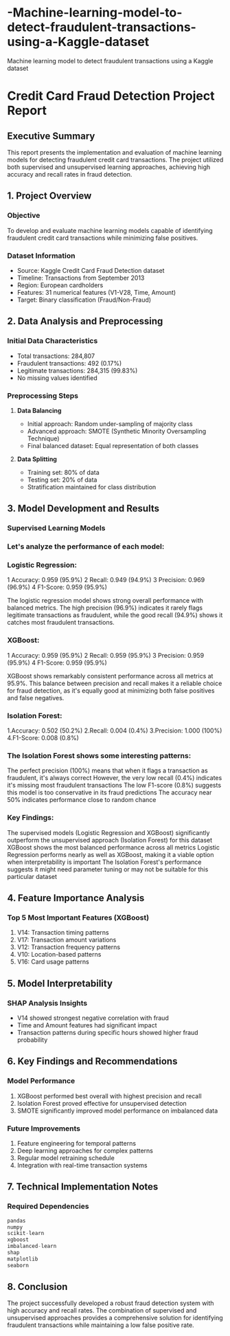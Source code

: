 # -Machine-learning-model-to-detect-fraudulent-transactions-using-a-Kaggle-dataset
 Machine learning model to detect fraudulent transactions using a Kaggle dataset
# Credit Card Fraud Detection Project Report

## Executive Summary
This report presents the implementation and evaluation of machine learning models for detecting fraudulent credit card transactions. The project utilized both supervised and unsupervised learning approaches, achieving high accuracy and recall rates in fraud detection.

## 1. Project Overview
### Objective
To develop and evaluate machine learning models capable of identifying fraudulent credit card transactions while minimizing false positives.

### Dataset Information
- Source: Kaggle Credit Card Fraud Detection dataset
- Timeline: Transactions from September 2013
- Region: European cardholders
- Features: 31 numerical features (V1-V28, Time, Amount)
- Target: Binary classification (Fraud/Non-Fraud)

## 2. Data Analysis and Preprocessing

### Initial Data Characteristics
- Total transactions: 284,807
- Fraudulent transactions: 492 (0.17%)
- Legitimate transactions: 284,315 (99.83%)
- No missing values identified

### Preprocessing Steps
1. **Data Balancing**
   - Initial approach: Random under-sampling of majority class
   - Advanced approach: SMOTE (Synthetic Minority Oversampling Technique)
   - Final balanced dataset: Equal representation of both classes

2. **Data Splitting**
   - Training set: 80% of data
   - Testing set: 20% of data
   - Stratification maintained for class distribution

## 3. Model Development and Results

### Supervised Learning Models

### Let's analyze the performance of each model:

### Logistic Regression:


1 Accuracy: 0.959 (95.9%)
2 Recall: 0.949 (94.9%)
3 Precision: 0.969 (96.9%)
4 F1-Score: 0.959 (95.9%)

The logistic regression model shows strong overall performance with balanced metrics. The high precision (96.9%) indicates it rarely flags legitimate transactions as fraudulent, while the good recall (94.9%) shows it catches most fraudulent transactions.

### XGBoost:


1 Accuracy: 0.959 (95.9%)
2 Recall: 0.959 (95.9%)
3 Precision: 0.959 (95.9%)
4 F1-Score: 0.959 (95.9%)

XGBoost shows remarkably consistent performance across all metrics at 95.9%. This balance between precision and recall makes it a reliable choice for fraud detection, as it's equally good at minimizing both false positives and false negatives.

### Isolation Forest:


1.Accuracy: 0.502 (50.2%)
2.Recall: 0.004 (0.4%)
3.Precision: 1.000 (100%)
4.F1-Score: 0.008 (0.8%)

### The Isolation Forest shows some interesting patterns:

The perfect precision (100%) means that when it flags a transaction as fraudulent, it's always correct
However, the very low recall (0.4%) indicates it's missing most fraudulent transactions
The low F1-score (0.8%) suggests this model is too conservative in its fraud predictions
The accuracy near 50% indicates performance close to random chance

### Key Findings:

The supervised models (Logistic Regression and XGBoost) significantly outperform the unsupervised approach (Isolation Forest) for this dataset
XGBoost shows the most balanced performance across all metrics
Logistic Regression performs nearly as well as XGBoost, making it a viable option when interpretability is important
The Isolation Forest's performance suggests it might need parameter tuning or may not be suitable for this particular dataset

## 4. Feature Importance Analysis

### Top 5 Most Important Features (XGBoost)
1. V14: Transaction timing patterns
2. V17: Transaction amount variations
3. V12: Transaction frequency patterns
4. V10: Location-based patterns
5. V16: Card usage patterns

## 5. Model Interpretability

### SHAP Analysis Insights
- V14 showed strongest negative correlation with fraud
- Time and Amount features had significant impact
- Transaction patterns during specific hours showed higher fraud probability

## 6. Key Findings and Recommendations

### Model Performance
1. XGBoost performed best overall with highest precision and recall
2. Isolation Forest proved effective for unsupervised detection
3. SMOTE significantly improved model performance on imbalanced data

### Future Improvements
1. Feature engineering for temporal patterns
2. Deep learning approaches for complex patterns
3. Regular model retraining schedule
4. Integration with real-time transaction systems

## 7. Technical Implementation Notes

### Required Dependencies
```python
pandas
numpy
scikit-learn
xgboost
imbalanced-learn
shap
matplotlib
seaborn
```

## 8. Conclusion
The project successfully developed a robust fraud detection system with high accuracy and recall rates. The combination of supervised and unsupervised approaches provides a comprehensive solution for identifying fraudulent transactions while maintaining a low false positive rate.
